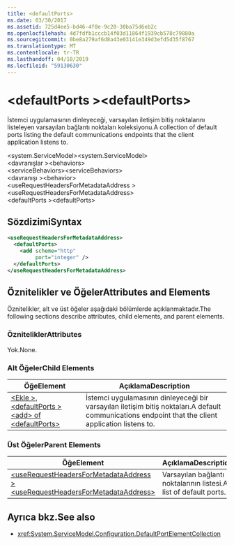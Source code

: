 ```yaml
---
title: <defaultPorts>
ms.date: 03/30/2017
ms.assetid: 725d4ee5-bd46-4f0e-9c20-30ba75d6eb2c
ms.openlocfilehash: 4d7fdfb1cccb14f03d11864f1939cb578c79880a
ms.sourcegitcommit: 0be8a279af6d8a43e03141e349d3efd5d35f8767
ms.translationtype: MT
ms.contentlocale: tr-TR
ms.lasthandoff: 04/18/2019
ms.locfileid: "59130630"
---
```

# <a name="defaultports"></a><span data-ttu-id="05c48-101">\<defaultPorts ></span><span class="sxs-lookup"><span data-stu-id="05c48-101">\<defaultPorts></span></span>
<span data-ttu-id="05c48-102">İstemci uygulamasının dinleyeceği, varsayılan iletişim bitiş noktalarını listeleyen varsayılan bağlantı noktaları koleksiyonu.</span><span class="sxs-lookup"><span data-stu-id="05c48-102">A collection of default ports listing the default communications endpoints that the client application listens to.</span></span>  
  
<span data-ttu-id="05c48-103">\<system.ServiceModel></span><span class="sxs-lookup"><span data-stu-id="05c48-103">\<system.ServiceModel></span></span>  
<span data-ttu-id="05c48-104">\<davranışlar ></span><span class="sxs-lookup"><span data-stu-id="05c48-104">\<behaviors></span></span>  
<span data-ttu-id="05c48-105">\<serviceBehaviors></span><span class="sxs-lookup"><span data-stu-id="05c48-105">\<serviceBehaviors></span></span>  
<span data-ttu-id="05c48-106">\<davranışı ></span><span class="sxs-lookup"><span data-stu-id="05c48-106">\<behavior></span></span>  
<span data-ttu-id="05c48-107">\<useRequestHeadersForMetadataAddress ></span><span class="sxs-lookup"><span data-stu-id="05c48-107">\<useRequestHeadersForMetadataAddress></span></span>  
<span data-ttu-id="05c48-108">\<defaultPorts ></span><span class="sxs-lookup"><span data-stu-id="05c48-108">\<defaultPorts></span></span>  
  
## <a name="syntax"></a><span data-ttu-id="05c48-109">Sözdizimi</span><span class="sxs-lookup"><span data-stu-id="05c48-109">Syntax</span></span>  
  
```xml  
<useRequestHeadersForMetadataAddress>
  <defaultPorts>
    <add scheme="http"
         port="integer" />
  </defaultPorts>
</useRequestHeadersForMetadataAddress>
```  
  
## <a name="attributes-and-elements"></a><span data-ttu-id="05c48-110">Öznitelikler ve Öğeler</span><span class="sxs-lookup"><span data-stu-id="05c48-110">Attributes and Elements</span></span>  
 <span data-ttu-id="05c48-111">Öznitelikler, alt ve üst öğeler aşağıdaki bölümlerde açıklanmaktadır.</span><span class="sxs-lookup"><span data-stu-id="05c48-111">The following sections describe attributes, child elements, and parent elements.</span></span>  
  
### <a name="attributes"></a><span data-ttu-id="05c48-112">Öznitelikler</span><span class="sxs-lookup"><span data-stu-id="05c48-112">Attributes</span></span>  
 <span data-ttu-id="05c48-113">Yok.</span><span class="sxs-lookup"><span data-stu-id="05c48-113">None.</span></span>  
  
### <a name="child-elements"></a><span data-ttu-id="05c48-114">Alt Öğeler</span><span class="sxs-lookup"><span data-stu-id="05c48-114">Child Elements</span></span>  
  
|<span data-ttu-id="05c48-115">Öğe</span><span class="sxs-lookup"><span data-stu-id="05c48-115">Element</span></span>|<span data-ttu-id="05c48-116">Açıklama</span><span class="sxs-lookup"><span data-stu-id="05c48-116">Description</span></span>|  
|-------------|-----------------|  
|[<span data-ttu-id="05c48-117">\<Ekle >, \<defaultPorts ></span><span class="sxs-lookup"><span data-stu-id="05c48-117">\<add> of \<defaultPorts></span></span>](../../../../../docs/framework/configure-apps/file-schema/wcf/add-of-defaultports.md)|<span data-ttu-id="05c48-118">İstemci uygulamasının dinleyeceği bir varsayılan iletişim bitiş noktaları.</span><span class="sxs-lookup"><span data-stu-id="05c48-118">A default communications endpoint that the client application listens to.</span></span>|  
  
### <a name="parent-elements"></a><span data-ttu-id="05c48-119">Üst Öğeler</span><span class="sxs-lookup"><span data-stu-id="05c48-119">Parent Elements</span></span>  
  
|<span data-ttu-id="05c48-120">Öğe</span><span class="sxs-lookup"><span data-stu-id="05c48-120">Element</span></span>|<span data-ttu-id="05c48-121">Açıklama</span><span class="sxs-lookup"><span data-stu-id="05c48-121">Description</span></span>|  
|-------------|-----------------|  
|[<span data-ttu-id="05c48-122">\<useRequestHeadersForMetadataAddress ></span><span class="sxs-lookup"><span data-stu-id="05c48-122">\<useRequestHeadersForMetadataAddress></span></span>](../../../../../docs/framework/configure-apps/file-schema/wcf/userequestheadersformetadataaddress.md)|<span data-ttu-id="05c48-123">Varsayılan bağlantı noktalarının listesi.</span><span class="sxs-lookup"><span data-stu-id="05c48-123">A list of default ports.</span></span>|  
  
## <a name="see-also"></a><span data-ttu-id="05c48-124">Ayrıca bkz.</span><span class="sxs-lookup"><span data-stu-id="05c48-124">See also</span></span>

- <xref:System.ServiceModel.Configuration.DefaultPortElementCollection>
